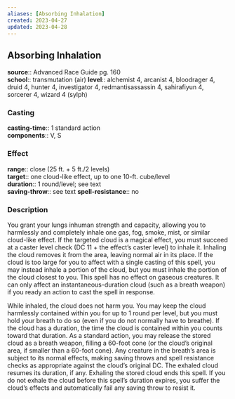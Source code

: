 ```yaml
---
aliases: [Absorbing Inhalation]
created: 2023-04-27
updated: 2023-04-28
---
```


## Absorbing Inhalation

**source**:: Advanced Race Guide pg. 160  
**school**:: transmutation (air)
**level**:: alchemist 4, arcanist 4, bloodrager 4, druid 4, hunter 4, investigator 4, redmantisassassin 4, sahirafiyun 4, sorcerer 4, wizard 4 (sylph)

### Casting

**casting-time**:: 1 standard action  
**components**:: V, S

### Effect

**range**:: close (25 ft. + 5 ft./2 levels)  
**target**:: one cloud-like effect, up to one 10-ft. cube/level  
**duration**:: 1 round/level; see text  
**saving-throw**:: see text
**spell-resistance**:: no

### Description

You grant your lungs inhuman strength and capacity, allowing you to harmlessly and completely inhale one gas, fog, smoke, mist, or similar cloud-like effect. If the targeted cloud is a magical effect, you must succeed at a caster level check (DC 11 + the effect’s caster level) to inhale it. Inhaling the cloud removes it from the area, leaving normal air in its place. If the cloud is too large for you to affect with a single casting of this spell, you may instead inhale a portion of the cloud, but you must inhale the portion of the cloud closest to you. This spell has no effect on gaseous creatures. It can only affect an instantaneous-duration cloud (such as a breath weapon) if you ready an action to cast the spell in response.  
  
While inhaled, the cloud does not harm you. You may keep the cloud harmlessly contained within you for up to 1 round per level, but you must hold your breath to do so (even if you do not normally have to breathe). If the cloud has a duration, the time the cloud is contained within you counts toward that duration. As a standard action, you may release the stored cloud as a breath weapon, filling a 60-foot cone (or the cloud’s original area, if smaller than a 60-foot cone). Any creature in the breath’s area is subject to its normal effects, making saving throws and spell resistance checks as appropriate against the cloud’s original DC. The exhaled cloud resumes its duration, if any. Exhaling the stored cloud ends this spell. If you do not exhale the cloud before this spell’s duration expires, you suffer the cloud’s effects and automatically fail any saving throw to resist it.
